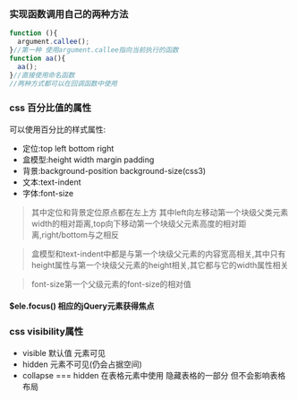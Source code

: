 ### 实现函数调用自己的两种方法
```js
function (){
  argument.callee();
}//第一种 使用argument.callee指向当前执行的函数
function aa(){
  aa();
}//直接使用命名函数
//两种方式都可以在回调函数中使用
```

### css 百分比值的属性
可以使用百分比的样式属性:
* 定位:top left bottom right
* 盒模型:height width margin padding
* 背景:background-position background-size(css3)
* 文本:text-indent
* 字体:font-size

>其中定位和背景定位原点都在左上方 其中left向左移动第一个块级父类元素width的相对距离,top向下移动第一个块级父元素高度的相对距离,right/bottom与之相反

>盒模型和text-indent中都是与第一个块级父元素的内容宽高相关,其中只有height属性与第一个块级父元素的height相关,其它都与它的width属性相关

>font-size第一个父级元素的font-size的相对值

#### $ele.focus() 相应的jQuery元素获得焦点

### css visibility属性

* visible 默认值 元素可见
* hidden 元素不可见(仍会占据空间)
* collapse === hidden 在表格元素中使用 隐藏表格的一部分 但不会影响表格布局 
